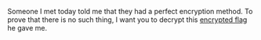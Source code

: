Someone I met today told me that they had a perfect encryption method. To prove that there is no such thing, I want you to decrypt this [encrypted flag](${encrypted_flag_txt}) he gave me.
